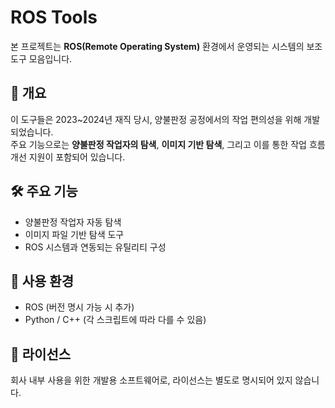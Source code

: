 # ROS Tools

본 프로젝트는 **ROS(Remote Operating System)** 환경에서 운영되는 시스템의 보조 도구 모음입니다.

## 📌 개요
이 도구들은 2023~2024년 재직 당시, 양불판정 공정에서의 작업 편의성을 위해 개발되었습니다.  
주요 기능으로는 **양불판정 작업자의 탐색**, **이미지 기반 탐색**, 그리고 이를 통한 작업 흐름 개선 지원이 포함되어 있습니다.

## 🛠 주요 기능
- 양불판정 작업자 자동 탐색
- 이미지 파일 기반 탐색 도구
- ROS 시스템과 연동되는 유틸리티 구성

## 💼 사용 환경
- ROS (버전 명시 가능 시 추가)
- Python / C++ (각 스크립트에 따라 다를 수 있음)

## 📂 라이선스
회사 내부 사용을 위한 개발용 소프트웨어로, 라이선스는 별도로 명시되어 있지 않습니다.
